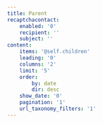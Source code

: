 ```yaml
---
title: Parent
recaptchacontact:
    enabled: '0'
    recipient: ''
    subject: ''
content:
    items: '@self.children'
    leading: '0'
    columns: '2'
    limit: '5'
    order:
        by: date
        dir: desc
    show_date: '0'
    pagination: '1'
    url_taxonomy_filters: '1'
---
```


